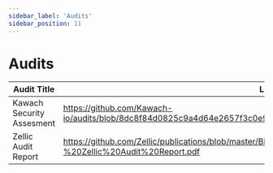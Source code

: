 ```yaml
---
sidebar_label: 'Audits'
sidebar_position: 11
---
```


# Audits 

| Audit Title | Link |
| --------------- | --------------- |
| Kawach Security Assesment  | https://github.com/Kawach-io/audits/blob/8dc8f84d0825c9a4d64e2657f3c0e95dce52bd54/Biconomy%20Paymaster%20Audit.pdf |
| Zellic Audit Report| https://github.com/Zellic/publications/blob/master/Biconomy%20Smart%20Account%20-%20Zellic%20Audit%20Report.pdf | 
